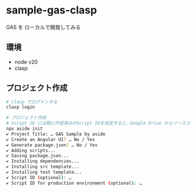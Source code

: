 # sample-gas-clasp
GAS を ローカルで開発してみる

## 環境

- node v20
- clasp

## プロジェクト作成

```bash
# clasp でログインする
clasp login

# プロジェクト作成
# Script ID には既に作成済みのScript IDを指定すると、Google Drive からソースコードをダウンロードしてくる
npx aside init
✔ Project Title: … GAS Sample by aside
✔ Create an Angular UI? … No / Yes
✔ Generate package.json? … No / Yes
✔ Adding scripts...
✔ Saving package.json...
✔ Installing dependencies...
✔ Installing src template...
✔ Installing test template...
✔ Script ID (optional): …
✔ Script ID for production environment (optional): …
```
